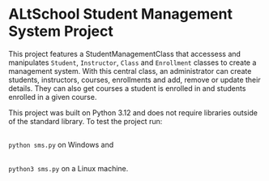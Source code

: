 # ALtSchool Student Management System Project

This project features a StudentManagementClass that accessess and manipulates `Student`, `Instructor`, `Class` and `Enrollment`
classes to create a management system. With this central class, an administrator can create students, instructors, courses, enrollments and add, remove or update their details. They can also get courses a student is enrolled in and students enrolled in a given course.

This project was built on Python 3.12 and does not require libraries outside of the standard library. 
To test the project run:
##
`python sms.py` on Windows and

## 
`python3 sms.py` on a Linux machine.